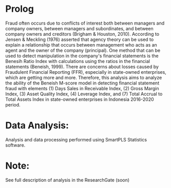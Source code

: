 # Prolog
Fraud often occurs due to conflicts of interest both between managers and company owners, between managers and subordinates, and between company owners and creditors (Brigham & Houston, 2010). According to Jensen & Meckling (1976) asserted that agency theory can be used to explain a relationship that occurs between management who acts as an agent and the owner of the company (principal). One method that can be used to detect manipulation in the company's financial statements is the Benesih Ratio Index with calculations using the ratios in the financial statements (Beneish, 1999). There are concerns about losses caused by Fraudulent Financial Reporting (FFR), especially in state-owned enterprises, which are getting more and more. Therefore, this analysis aims to analyze the ability of the Beneish M-score model in detecting financial statement fraud with elements (1) Days Sales in Receivable Index, (2) Gross Margin Index, (3) Asset Quality Index, (4) Leverage Index, and (7) Total Accrual to Total Assets Index in state-owned enterprises in Indonesia 2016-2020 period.

# Data Analysis:
Analysis and data processing performed using SmartPLS Statistics software.

# Note:
See full description of analysis in the ResearchGate (soon)
